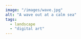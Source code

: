 ```yaml
---
image: "/images/wave.jpg"
alt: "A wave out at a calm sea"
tags: 
  - landscape
  - "digital art"
---
```

